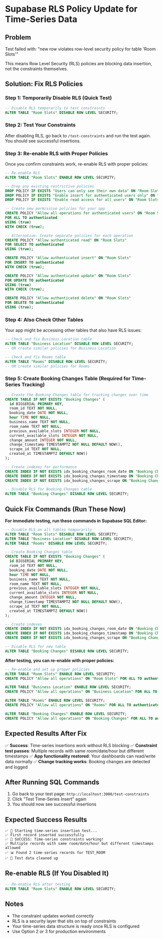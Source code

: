 # Supabase RLS Policy Update for Time-Series Data

## Problem
Test failed with: "new row violates row-level security policy for table 'Room Slots'"

This means Row Level Security (RLS) policies are blocking data insertion, not the constraints themselves.

## Solution: Fix RLS Policies

### Step 1: Temporarily Disable RLS (Quick Test)
```sql
-- Disable RLS temporarily to test constraints
ALTER TABLE "Room Slots" DISABLE ROW LEVEL SECURITY;
```

### Step 2: Test Your Constraints
After disabling RLS, go back to `/test-constraints` and run the test again. You should see successful insertions.

### Step 3: Re-enable RLS with Proper Policies
Once you confirm constraints work, re-enable RLS with proper policies:

```sql
-- Re-enable RLS
ALTER TABLE "Room Slots" ENABLE ROW LEVEL SECURITY;

-- Drop any existing restrictive policies
DROP POLICY IF EXISTS "Users can only see their own data" ON "Room Slots";
DROP POLICY IF EXISTS "Enable insert for authenticated users only" ON "Room Slots";
DROP POLICY IF EXISTS "Enable read access for all users" ON "Room Slots";

-- Create new permissive policies for your app
CREATE POLICY "Allow all operations for authenticated users" ON "Room Slots"
FOR ALL TO authenticated
USING (true)
WITH CHECK (true);

-- Alternative: Create separate policies for each operation
CREATE POLICY "Allow authenticated read" ON "Room Slots"
FOR SELECT TO authenticated
USING (true);

CREATE POLICY "Allow authenticated insert" ON "Room Slots"
FOR INSERT TO authenticated
WITH CHECK (true);

CREATE POLICY "Allow authenticated update" ON "Room Slots"
FOR UPDATE TO authenticated
USING (true)
WITH CHECK (true);

CREATE POLICY "Allow authenticated delete" ON "Room Slots"
FOR DELETE TO authenticated
USING (true);
```

### Step 4: Also Check Other Tables
Your app might be accessing other tables that also have RLS issues:

```sql
-- Check and fix Business Location table
ALTER TABLE "Business Location" DISABLE ROW LEVEL SECURITY;
-- OR create similar policies for Business Location

-- Check and fix Rooms table  
ALTER TABLE "Rooms" DISABLE ROW LEVEL SECURITY;
-- OR create similar policies for Rooms
```

### Step 5: Create Booking Changes Table (Required for Time-Series Tracking)
```sql
-- Create the Booking Changes table for tracking changes over time
CREATE TABLE IF NOT EXISTS "Booking Changes" (
  id BIGSERIAL PRIMARY KEY,
  room_id TEXT NOT NULL,
  booking_date DATE NOT NULL,
  hour TIME NOT NULL,
  business_name TEXT NOT NULL,
  room_name TEXT NOT NULL,
  previous_available_slots INTEGER NOT NULL,
  current_available_slots INTEGER NOT NULL,
  change_amount INTEGER NOT NULL,
  change_timestamp TIMESTAMPTZ NOT NULL DEFAULT NOW(),
  scrape_id TEXT NOT NULL,
  created_at TIMESTAMPTZ DEFAULT NOW()
);

-- Create indexes for performance
CREATE INDEX IF NOT EXISTS idx_booking_changes_room_date ON "Booking Changes" (room_id, booking_date);
CREATE INDEX IF NOT EXISTS idx_booking_changes_timestamp ON "Booking Changes" (change_timestamp DESC);
CREATE INDEX IF NOT EXISTS idx_booking_changes_scrape ON "Booking Changes" (scrape_id);

-- Disable RLS for Booking Changes table
ALTER TABLE "Booking Changes" DISABLE ROW LEVEL SECURITY;
```

## Quick Fix Commands (Run These Now)

**For immediate testing, run these commands in Supabase SQL Editor:**

```sql
-- Disable RLS on all tables temporarily
ALTER TABLE "Room Slots" DISABLE ROW LEVEL SECURITY;
ALTER TABLE "Business Location" DISABLE ROW LEVEL SECURITY;
ALTER TABLE "Rooms" DISABLE ROW LEVEL SECURITY;

-- Create Booking Changes table
CREATE TABLE IF NOT EXISTS "Booking Changes" (
  id BIGSERIAL PRIMARY KEY,
  room_id TEXT NOT NULL,
  booking_date DATE NOT NULL,
  hour TIME NOT NULL,
  business_name TEXT NOT NULL,
  room_name TEXT NOT NULL,
  previous_available_slots INTEGER NOT NULL,
  current_available_slots INTEGER NOT NULL,
  change_amount INTEGER NOT NULL,
  change_timestamp TIMESTAMPTZ NOT NULL DEFAULT NOW(),
  scrape_id TEXT NOT NULL,
  created_at TIMESTAMPTZ DEFAULT NOW()
);

-- Create indexes
CREATE INDEX IF NOT EXISTS idx_booking_changes_room_date ON "Booking Changes" (room_id, booking_date);
CREATE INDEX IF NOT EXISTS idx_booking_changes_timestamp ON "Booking Changes" (change_timestamp DESC);
CREATE INDEX IF NOT EXISTS idx_booking_changes_scrape ON "Booking Changes" (scrape_id);

-- Disable RLS for new table
ALTER TABLE "Booking Changes" DISABLE ROW LEVEL SECURITY;
```

**After testing, you can re-enable with proper policies:**

```sql
-- Re-enable and set up proper policies
ALTER TABLE "Room Slots" ENABLE ROW LEVEL SECURITY;
CREATE POLICY "Allow all operations" ON "Room Slots" FOR ALL TO authenticated USING (true) WITH CHECK (true);

ALTER TABLE "Business Location" ENABLE ROW LEVEL SECURITY;  
CREATE POLICY "Allow all operations" ON "Business Location" FOR ALL TO authenticated USING (true) WITH CHECK (true);

ALTER TABLE "Rooms" ENABLE ROW LEVEL SECURITY;
CREATE POLICY "Allow all operations" ON "Rooms" FOR ALL TO authenticated USING (true) WITH CHECK (true);

ALTER TABLE "Booking Changes" ENABLE ROW LEVEL SECURITY;
CREATE POLICY "Allow all operations" ON "Booking Changes" FOR ALL TO authenticated USING (true) WITH CHECK (true);
```

## Expected Results After Fix

✅ **Success**: Time-series insertions work without RLS blocking
✅ **Constraint test passes**: Multiple records with same room/date/hour but different timestamps
✅ **App functionality restored**: Your dashboards can read/write data normally
✅ **Change tracking works**: Booking changes are detected and logged

## After Running SQL Commands

1. Go back to your test page: `http://localhost:3000/test-constraints`
2. Click "Test Time-Series Insert" again
3. You should now see successful insertions

## Expected Success Results
```
✅ 🧪 Starting time-series insertion test...
✅ First record inserted successfully  
✅ 🎉 SUCCESS: Time-series constraints working!
✅ Multiple records with same room/date/hour but different timestamps allowed
✅ 📊 Found 2 time-series records for TEST_ROOM
✅ 🧹 Test data cleaned up
```

## Re-enable RLS (If You Disabled It)
```sql
-- Re-enable RLS after testing
ALTER TABLE "Room Slots" ENABLE ROW LEVEL SECURITY;
```

## Notes
- The constraint updates worked correctly
- RLS is a security layer that sits on top of constraints
- Your time-series data structure is ready once RLS is configured
- Use Option 2 or 3 for production environments 